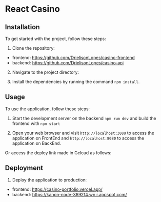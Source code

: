 # React Casino

## Installation

To get started with the project, follow these steps:

1. Clone the repository:
- frontend: https://github.com/DrielisonLopes/casino-frontend
- backend: https://github.com/DrielisonLopes/casino-api

2. Navigate to the project directory:

3. Install the dependencies by running the command `npm install`.

## Usage

To use the application, follow these steps:

1. Start the development server on the backend `npm run dev` and build the frontend with `npm start`

2. Open your web browser and visit `http://localhost:3000` to access the application on FrontEnd and `http://localhost:8080` to access the application on BackEnd.

Or access the deploy link made in Gcloud as follows:

## Deployment

1. Deploy the application to production:
- frontend: https://casino-portfolio.vercel.app/
- backend: https://kanon-node-389214.wn.r.appspot.com/

